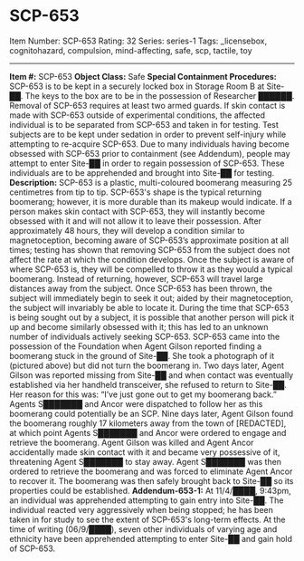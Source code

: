 # SCP-653
Item Number: SCP-653
Rating: 32
Series: series-1
Tags: _licensebox, cognitohazard, compulsion, mind-affecting, safe, scp, tactile, toy

---

**Item #:** SCP-653
**Object Class:** Safe
**Special Containment Procedures:** SCP-653 is to be kept in a securely locked box in Storage Room B at Site-██. The keys to the box are to be in the possession of Researcher ██████. Removal of SCP-653 requires at least two armed guards.
If skin contact is made with SCP-653 outside of experimental conditions, the affected individual is to be separated from SCP-653 and taken in for testing. Test subjects are to be kept under sedation in order to prevent self-injury while attempting to re-acquire SCP-653. Due to many individuals having become obsessed with SCP-653 prior to containment (see Addendum), people may attempt to enter Site-██ in order to regain possession of SCP-653. These individuals are to be apprehended and brought into Site-██ for testing.
**Description:** SCP-653 is a plastic, multi-coloured boomerang measuring 25 centimetres from tip to tip. SCP-653's shape is the typical returning boomerang; however, it is more durable than its makeup would indicate.
If a person makes skin contact with SCP-653, they will instantly become obsessed with it and will not allow it to leave their possession. After approximately 48 hours, they will develop a condition similar to magnetoception, becoming aware of SCP-653’s approximate position at all times; testing has shown that removing SCP-653 from the subject does not affect the rate at which the condition develops. Once the subject is aware of where SCP-653 is, they will be compelled to throw it as they would a typical boomerang. Instead of returning, however, SCP-653 will travel large distances away from the subject. Once SCP-653 has been thrown, the subject will immediately begin to seek it out; aided by their magnetoception, the subject will invariably be able to locate it. During the time that SCP-653 is being sought out by a subject, it is possible that another person will pick it up and become similarly obsessed with it; this has led to an unknown number of individuals actively seeking SCP-653.
SCP-653 came into the possession of the Foundation when Agent Gilson reported finding a boomerang stuck in the ground of Site-██. She took a photograph of it (pictured above) but did not turn the boomerang in. Two days later, Agent Gilson was reported missing from Site-██ and when contact was eventually established via her handheld transceiver, she refused to return to Site-██. Her reason for this was: “I’ve just gone out to get my boomerang back.” Agents S███████ and Ancor were dispatched to follow her as this boomerang could potentially be an SCP. Nine days later, Agent Gilson found the boomerang roughly 17 kilometers away from the town of [REDACTED], at which point Agents S███████ and Ancor were ordered to engage and retrieve the boomerang. Agent Gilson was killed and Agent Ancor accidentally made skin contact with it and became very possessive of it, threatening Agent S███████ to stay away. Agent S███████ was then ordered to retrieve the boomerang and was forced to eliminate Agent Ancor to recover it. The boomerang was then safely brought back to Site-██ so its properties could be established.
**Addendum-653-1:** At 11/4/████, 9:43pm, an individual was apprehended attempting to gain entry into Site-██. The individual reacted very aggressively when being stopped; he has been taken in for study to see the extent of SCP-653's long-term effects. At the time of writing (06/9/████), seven other individuals of varying age and ethnicity have been apprehended attempting to enter Site-██ and gain hold of SCP-653.